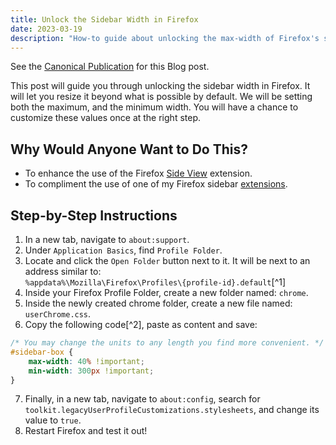 ```yaml
---
title: Unlock the Sidebar Width in Firefox
date: 2023-03-19
description: "How-to guide about unlocking the max-width of Firefox's sidebar. Doing so net's you a better experience when using extensions within the sidebar."
---
```


See the [Canonical Publication](https://miguelpimentel.do/en/writing/firefox-sidebar/) for this Blog post.

This post will guide you through unlocking the sidebar width in Firefox. It will let you resize it beyond what is possible by default. We will be setting both the maximum, and the minimum width. You will have a chance to customize these values once at the right step.

<!-- more -->

## Why Would Anyone Want to Do This?

-   To enhance the use of the Firefox [Side View](https://addons.mozilla.org/en-US/firefox/addon/side-view/) extension.
-   To compliment the use of one of my Firefox sidebar [extensions](https://addons.mozilla.org/en-US/firefox/user/17772574/).

## Step-by-Step Instructions

1. In a new tab, navigate to `about:support`.
2. Under `Application Basics`, find `Profile Folder`.
3. Locate and click the `Open Folder` button next to it. It will be next to an address similar to:  
   `%appdata%\Mozilla\Firefox\Profiles\{profile-id}.default`[^1]
4. Inside your Firefox Profile Folder, create a new folder named: `chrome`.
5. Inside the newly created chrome folder, create a new file named: `userChrome.css`.
6. Copy the following code[^2], paste as content and save:

```css
/* You may change the units to any length you find more convenient. */
#sidebar-box {
    max-width: 40% !important;
    min-width: 300px !important;
}
```

7. Finally, in a new tab, navigate to `about:config`, search for `toolkit.legacyUserProfileCustomizations.stylesheets`, and change its value to `true`.
8. Restart Firefox and test it out!
